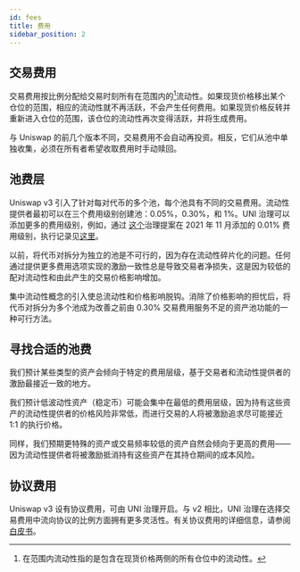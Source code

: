 ```yaml
---
id: fees
title: 费用
sidebar_position: 2
---
```


## 交易费用

交易费用按比例分配给交易时刻所有在范围内的[^1]流动性。如果现货价格移出某个仓位的范围，相应的流动性就不再活跃，不会产生任何费用。如果现货价格反转并重新进入仓位的范围，该仓位的流动性再次变得活跃，并将生成费用。

与 Uniswap 的前几个版本不同，交易费用不会自动再投资。相反，它们从池中单独收集，必须在所有者希望收取费用时手动赎回。

## 池费层

Uniswap v3 引入了针对每对代币的多个池，每个池具有不同的交易费用。流动性提供者最初可以在三个费用级别创建池：0.05%，0.30%，和 1%。UNI 治理可以添加更多的费用级别，例如，通过 [这个](https://app.uniswap.org/#/vote/2/9)治理提案在 2021 年 11 月添加的 0.01% 费用级别，执行记录见[这里](https://etherscan.io/tx/0x5c84f89a67237db7500538b81af61ebd827c081302dd73a1c20c8f6efaaf4f3c)。

以前，将代币对拆分为独立的池是不可行的，因为存在流动性碎片化的问题。任何通过提供更多费用选项实现的激励一致性总是导致交易者净损失，这是因为较低的配对流动性和由此产生的交易价格影响增加。

集中流动性概念的引入使总流动性和价格影响脱钩。消除了价格影响的担忧后，将代币对拆分为多个池成为改善之前由 0.30% 交易费用服务不足的资产池功能的一种可行方法。

## 寻找合适的池费

我们预计某些类型的资产会倾向于特定的费用层级，基于交易者和流动性提供者的激励最接近一致的地方。

我们预计低波动性资产（稳定币）可能会集中在最低的费用层级，因为持有这些资产的流动性提供者的价格风险非常低，而进行交易的人将被激励追求尽可能接近 1:1 的执行价格。

同样，我们预期更特殊的资产或交易频率较低的资产自然会倾向于更高的费用——因为流动性提供者将被激励抵消持有这些资产在其持仓期间的成本风险。

## 协议费用

Uniswap v3 设有协议费用，可由 UNI 治理开启。与 v2 相比，UNI 治理在选择交易费用中流向协议的比例方面拥有更多灵活性。有关协议费用的详细信息，请参阅[白皮书](https://uniswap.org/whitepaper-v3.pdf)。

[^1]: 在范围内流动性指的是包含在现货价格两侧的所有仓位中的流动性。